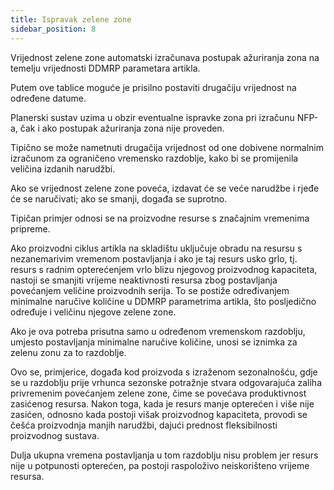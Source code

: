 ```yaml
---
title: Ispravak zelene zone  
sidebar_position: 8
---
```


Vrijednost zelene zone automatski izračunava postupak ažuriranja zona na temelju vrijednosti DDMRP parametara artikla.   

Putem ove tablice moguće je prisilno postaviti drugačiju vrijednost na određene datume.   

Planerski sustav uzima u obzir eventualne ispravke zona pri izračunu NFP-a, čak i ako postupak ažuriranja zona nije proveden. 

Tipično se može nametnuti drugačija vrijednost od one dobivene normalnim izračunom za ograničeno vremensko razdoblje, kako bi se promijenila veličina izdanih narudžbi.   
 
Ako se vrijednost zelene zone poveća, izdavat će se veće narudžbe i rjeđe će se naručivati; ako se smanji, događa se suprotno. 

Tipičan primjer odnosi se na proizvodne resurse s značajnim vremenima pripreme.   

Ako proizvodni ciklus artikla na skladištu uključuje obradu na resursu s nezanemarivim vremenom postavljanja i ako je taj resurs usko grlo, tj. resurs s radnim opterećenjem vrlo blizu njegovog proizvodnog kapaciteta, nastoji se smanjiti vrijeme neaktivnosti resursa zbog postavljanja povećanjem veličine proizvodnih serija. To se postiže određivanjem minimalne naručive količine u DDMRP parametrima artikla, što posljedično određuje i veličinu njegove zelene zone.   

Ako je ova potreba prisutna samo u određenom vremenskom razdoblju, umjesto postavljanja minimalne naručive količine, unosi se iznimka za zelenu zonu za to razdoblje.   

Ovo se, primjerice, događa kod proizvoda s izraženom sezonalnošću, gdje se u razdoblju prije vrhunca sezonske potražnje stvara odgovarajuća zaliha privremenim povećanjem zelene zone, čime se povećava produktivnost zasićenog resursa. Nakon toga, kada je resurs manje opterećen i više nije zasićen, odnosno kada postoji višak proizvodnog kapaciteta, provodi se češća proizvodnja manjih narudžbi, dajući prednost fleksibilnosti proizvodnog sustava.   

Dulja ukupna vremena postavljanja u tom razdoblju nisu problem jer resurs nije u potpunosti opterećen, pa postoji raspoloživo neiskorišteno vrijeme resursa. 

